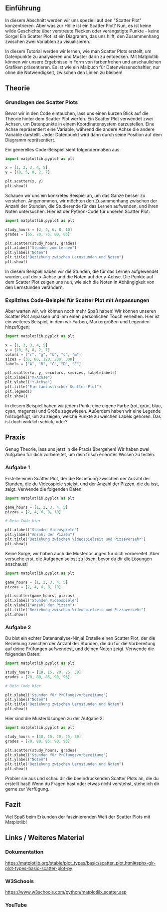 ## Einführung
In diesem Abschnitt werden wir uns speziell auf den "Scatter Plot" konzentrieren. Aber was zur Hölle ist ein Scatter Plot? Nun, es ist keine wilde Geschichte über verstreute Flecken oder verängstigte Punkte - keine Sorge! Ein Scatter Plot ist ein Diagramm, das uns hilft, den Zusammenhang zwischen zwei Variablen zu visualisieren. 

In diesem Tutorial werden wir lernen, wie man Scatter Plots erstellt, um Datenpunkte zu analysieren und Muster darin zu entdecken. Mit Matplotlib können wir unsere Ergebnisse in Form von farbenfrohen und anschaulichen Grafiken präsentieren. Es ist wie ein Malbuch für Datenwissenschaftler, nur ohne die Notwendigkeit, zwischen den Linien zu bleiben!

## Theorie

### Grundlagen des Scatter Plots
Bevor wir in den Code eintauchen, lass uns einen kurzen Blick auf die Theorie hinter dem Scatter Plot werfen. Ein Scatter Plot verwendet zwei Achsen, um Datenpunkte in einem Koordinatensystem darzustellen. Eine Achse repräsentiert eine Variable, während die andere Achse die andere Variable darstellt. Jeder Datenpunkt wird dann durch seine Position auf dem Diagramm repräsentiert.

Ein generelles Code-Beispiel sieht folgendermaßen aus:
```python
import matplotlib.pyplot as plt

x = [1, 2, 3, 4, 5]
y = [10, 5, 8, 2, 7]

plt.scatter(x, y)
plt.show()
```

Schauen wir uns ein konkretes Beispiel an, um das Ganze besser zu verstehen. Angenommen, wir möchten den Zusammenhang zwischen der Anzahl der Stunden, die Studierende für das Lernen aufwenden, und ihren Noten untersuchen. Hier ist der Python-Code für unseren Scatter Plot:

```python
import matplotlib.pyplot as plt

study_hours = [2, 4, 6, 8, 10]
grades = [65, 70, 75, 80, 85]

plt.scatter(study_hours, grades)
plt.xlabel("Stunden zum Lernen")
plt.ylabel("Noten")
plt.title("Beziehung zwischen Lernstunden und Noten")
plt.show()
```

In diesem Beispiel haben wir die Stunden, die für das Lernen aufgewendet wurden, auf der x-Achse und die Noten auf der y-Achse. Die Punkte auf dem Scatter Plot zeigen uns nun, wie sich die Noten in Abhängigkeit von den Lernstunden verändern.

### Explizites Code-Beispiel für Scatter Plot mit Anpassungen
Aber warten wir, wir können noch mehr Spaß haben! Wir können unseren Scatter Plot anpassen und ihm einen persönlichen Touch verleihen. Hier ist ein weiteres Beispiel, in dem wir Farben, Markergrößen und Legenden hinzufügen:

```python
import matplotlib.pyplot as plt

x = [1, 2, 3, 4, 5]
y = [10, 5, 8, 2, 7]
colors = ["r", "g", "b", "c", "m"]
sizes = [30, 80, 120, 200, 300]
labels = ["A", "B", "C", "D", "E"]

plt.scatter(x, y, c=colors, s=sizes, label=labels)
plt.xlabel("X-Achse")
plt.ylabel("Y-Achse")
plt.title("Ein fantastischer Scatter Plot")
plt.legend()
plt.show()
```

In diesem Beispiel haben wir jedem Punkt eine eigene Farbe (rot, grün, blau, cyan, magenta) und Größe zugewiesen. Außerdem haben wir eine Legende hinzugefügt, um zu zeigen, welche Punkte zu welchen Labels gehören. Das ist doch wirklich schick, oder?

## Praxis
Genug Theorie, lass uns jetzt in die Praxis übergehen! Wir haben zwei Aufgaben für dich vorbereitet, um dein frisch erlerntes Wissen zu testen.

### Aufgabe 1
Erstelle einen Scatter Plot, der die Beziehung zwischen der Anzahl der Stunden, die du Videospiele spielst, und der Anzahl der Pizzen, die du isst, zeigt. Verwende die folgenden Daten:

```python
import matplotlib.pyplot as plt

game_hours = [1, 2, 3, 4, 5]
pizzas = [2, 4, 6, 8, 10]

# Dein Code hier

plt.xlabel("Stunden Videospiele")
plt.ylabel("Anzahl der Pizzen")
plt.title("Beziehung zwischen Videospielzeit und Pizzaverzehr")
plt.show()
```

Keine Sorge, wir haben auch die Musterlösungen für dich vorbereitet. Aber versuche erst, die Aufgaben selbst zu lösen, bevor du dir die Lösungen anschaust!

```python
import matplotlib.pyplot as plt

game_hours = [1, 2, 3, 4, 5]
pizzas = [2, 4, 6, 8, 10]

plt.scatter(game_hours, pizzas)
plt.xlabel("Stunden Videospiele")
plt.ylabel("Anzahl der Pizzen")
plt.title("Beziehung zwischen Videospielzeit und Pizzaverzehr")
plt.show()
```

### Aufgabe 2
Du bist ein echter Datenanalyse-Ninja! Erstelle einen Scatter Plot, der die Beziehung zwischen der Anzahl der Stunden, die du für die Vorbereitung auf deine Prüfungen aufwendest, und deinen Noten zeigt. Verwende die folgenden Daten:

```python
import matplotlib.pyplot as plt

study_hours = [10, 15, 20, 25, 30]
grades = [70, 80, 85, 90, 95]

# Dein Code hier

plt.xlabel("Stunden für Prüfungsvorbereitung")
plt.ylabel("Noten")
plt.title("Beziehung zwischen Lernstunden und Noten")
plt.show()
```

Hier sind die Musterlösungen zu der Aufgabe 2:

```python
import matplotlib.pyplot as plt

study_hours = [10, 15, 20, 25, 30]
grades = [70, 80, 85, 90, 95]

plt.scatter(study_hours, grades)
plt.xlabel("Stunden für Prüfungsvorbereitung")
plt.ylabel("Noten")
plt.title("Beziehung zwischen Lernstunden und Noten")
plt.show()
```

Probier sie aus und schau dir die beeindruckenden Scatter Plots an, die du erstellt hast! Wenn du Fragen hast oder etwas nicht verstehst, stehe ich dir gerne zur Verfügung.

## Fazit
Viel Spaß beim Erkunden der faszinierenden Welt der Scatter Plots mit Matplotlib!

## Links / Weiteres Material
### Dokumentation
https://matplotlib.org/stable/plot_types/basic/scatter_plot.html#sphx-glr-plot-types-basic-scatter-plot-py
### W3Schools
https://www.w3schools.com/python/matplotlib_scatter.asp
### YouTube